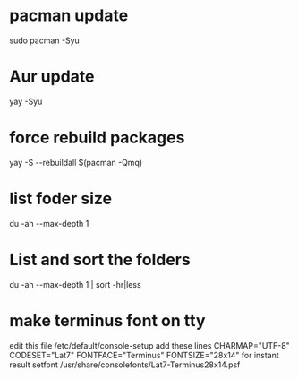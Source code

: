 # pacman update  
sudo pacman -Syu

# Aur update 
yay -Syu

# force rebuild packages
yay -S --rebuildall $(pacman -Qmq)

# list foder size
du -ah --max-depth 1

# List and sort the folders
du -ah --max-depth 1 | sort -hr|less


# make terminus font on tty
edit this file 
/etc/default/console-setup
add these lines
CHARMAP="UTF-8"
CODESET="Lat7"
FONTFACE="Terminus"
FONTSIZE="28x14"
for instant result 
setfont /usr/share/consolefonts/Lat7-Terminus28x14.psf
